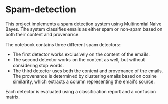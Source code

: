 # Spam-detection

This project implements a spam detection system using Multinomial Naive Bayes. The system classifies emails as either spam or non-spam based on both their content and provenance.

The notebook contains three different spam detectors:

- The first detector works exclusively on the content of the emails.
- The second detector works on the content as well, but without considering stop words.
- The third detector uses both the content and provenance of the emails. The provenance is determined by clustering emails based on cosine similarity, which extracts a column representing the email's source.

Each detector is evaluated using a classification report and a confusion matrix.